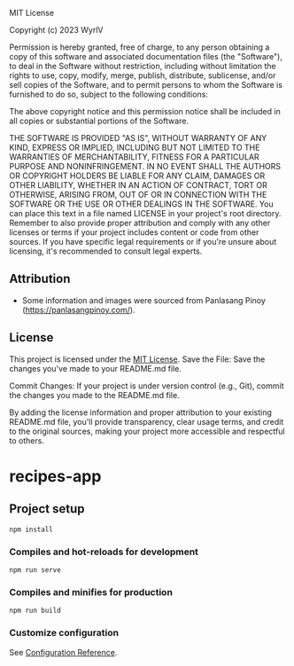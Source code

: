 MIT License

Copyright (c) 2023 WyrlV

Permission is hereby granted, free of charge, to any person obtaining a copy
of this software and associated documentation files (the "Software"), to deal
in the Software without restriction, including without limitation the rights
to use, copy, modify, merge, publish, distribute, sublicense, and/or sell
copies of the Software, and to permit persons to whom the Software is
furnished to do so, subject to the following conditions:

The above copyright notice and this permission notice shall be included in all
copies or substantial portions of the Software.

THE SOFTWARE IS PROVIDED "AS IS", WITHOUT WARRANTY OF ANY KIND, EXPRESS OR
IMPLIED, INCLUDING BUT NOT LIMITED TO THE WARRANTIES OF MERCHANTABILITY,
FITNESS FOR A PARTICULAR PURPOSE AND NONINFRINGEMENT. IN NO EVENT SHALL THE
AUTHORS OR COPYRIGHT HOLDERS BE LIABLE FOR ANY CLAIM, DAMAGES OR OTHER
LIABILITY, WHETHER IN AN ACTION OF CONTRACT, TORT OR OTHERWISE, ARISING FROM,
OUT OF OR IN CONNECTION WITH THE SOFTWARE OR THE USE OR OTHER DEALINGS IN THE
SOFTWARE.
You can place this text in a file named LICENSE in your project's root directory. Remember to also provide proper attribution and comply with any other licenses or terms if your project includes content or code from other sources. If you have specific legal requirements or if you're unsure about licensing, it's recommended to consult legal experts.

## Attribution

- Some information and images were sourced from Panlasang Pinoy (https://panlasangpinoy.com/).

## License

This project is licensed under the [MIT License](LICENSE).
Save the File:
Save the changes you've made to your README.md file.

Commit Changes:
If your project is under version control (e.g., Git), commit the changes you made to the README.md file.

By adding the license information and proper attribution to your existing README.md file, you'll provide transparency, clear usage terms, and credit to the original sources, making your project more accessible and respectful to others.

# recipes-app

## Project setup
```
npm install
```

### Compiles and hot-reloads for development
```
npm run serve
```

### Compiles and minifies for production
```
npm run build
```

### Customize configuration
See [Configuration Reference](https://cli.vuejs.org/config/).
